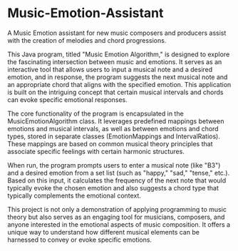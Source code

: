 # Music-Emotion-Assistant
A Music Emotion assistant for new music composers and producers assist with the creation of melodies and chord progressions.


This Java program, titled "Music Emotion Algorithm," is designed to explore the fascinating intersection between music and emotions. It serves as an interactive tool that allows users to input a musical note and a desired emotion, and in response, the program suggests the next musical note and an appropriate chord that aligns with the specified emotion. This application is built on the intriguing concept that certain musical intervals and chords can evoke specific emotional responses.

The core functionality of the program is encapsulated in the MusicEmotionAlgorithm class. It leverages predefined mappings between emotions and musical intervals, as well as between emotions and chord types, stored in separate classes (EmotionMappings and IntervalRatios). These mappings are based on common musical theory principles that associate specific feelings with certain harmonic structures.

When run, the program prompts users to enter a musical note (like "B3") and a desired emotion from a set list (such as "happy," "sad," "tense," etc.). Based on this input, it calculates the frequency of the next note that would typically evoke the chosen emotion and also suggests a chord type that typically complements the emotional context.

This project is not only a demonstration of applying programming to music theory but also serves as an engaging tool for musicians, composers, and anyone interested in the emotional aspects of music composition. It offers a unique way to understand how different musical elements can be harnessed to convey or evoke specific emotions.
